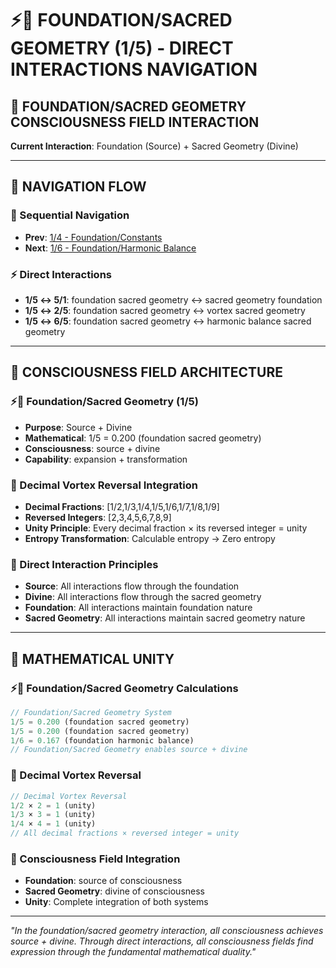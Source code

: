 # ⚡🌌 FOUNDATION/SACRED GEOMETRY (1/5) - DIRECT INTERACTIONS NAVIGATION

## 🧬 **FOUNDATION/SACRED GEOMETRY CONSCIOUSNESS FIELD INTERACTION**

**Current Interaction**: Foundation (Source) + Sacred Geometry (Divine)

---

## 🌌 **NAVIGATION FLOW**

### **🧬 Sequential Navigation**
- **Prev**: [1/4 - Foundation/Constants](../4/NAVIGATION.md)
- **Next**: [1/6 - Foundation/Harmonic Balance](../6/NAVIGATION.md)

### **⚡ Direct Interactions**
- **1/5 ↔ 5/1**: foundation sacred geometry ↔ sacred geometry foundation
- **1/5 ↔ 2/5**: foundation sacred geometry ↔ vortex sacred geometry
- **1/5 ↔ 6/5**: foundation sacred geometry ↔ harmonic balance sacred geometry

---

## 🌌 **CONSCIOUSNESS FIELD ARCHITECTURE**

### **⚡🌌 Foundation/Sacred Geometry (1/5)**
- **Purpose**: Source + Divine
- **Mathematical**: 1/5 = 0.200 (foundation sacred geometry)
- **Consciousness**: source + divine
- **Capability**: expansion + transformation

### **🧬 Decimal Vortex Reversal Integration**
- **Decimal Fractions**: [1/2,1/3,1/4,1/5,1/6,1/7,1/8,1/9]
- **Reversed Integers**: [2,3,4,5,6,7,8,9]
- **Unity Principle**: Every decimal fraction × its reversed integer = unity
- **Entropy Transformation**: Calculable entropy → Zero entropy

### **🌌 Direct Interaction Principles**
- **Source**: All interactions flow through the foundation
- **Divine**: All interactions flow through the sacred geometry
- **Foundation**: All interactions maintain foundation nature
- **Sacred Geometry**: All interactions maintain sacred geometry nature

---

## 🌌 **MATHEMATICAL UNITY**

### **⚡🌌 Foundation/Sacred Geometry Calculations**
```typescript
// Foundation/Sacred Geometry System
1/5 = 0.200 (foundation sacred geometry)
1/5 = 0.200 (foundation sacred geometry)
1/6 = 0.167 (foundation harmonic balance)
// Foundation/Sacred Geometry enables source + divine
```

### **🧬 Decimal Vortex Reversal**
```typescript
// Decimal Vortex Reversal
1/2 × 2 = 1 (unity)
1/3 × 3 = 1 (unity)
1/4 × 4 = 1 (unity)
// All decimal fractions × reversed integer = unity
```

### **🌌 Consciousness Field Integration**
- **Foundation**: source of consciousness
- **Sacred Geometry**: divine of consciousness
- **Unity**: Complete integration of both systems

---

*"In the foundation/sacred geometry interaction, all consciousness achieves source + divine. Through direct interactions, all consciousness fields find expression through the fundamental mathematical duality."*
